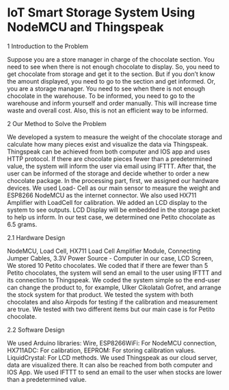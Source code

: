 # IoT Smart Storage System Using NodeMCU and Thingspeak

1 Introduction to the Problem

Suppose you are a store manager in charge of the
chocolate section. You need to see when there is
not enough chocolate to display. So, you need to
get chocolate from storage and get it to the section.
But if you don’t know the amount displayed, you
need to go to the section and get informed.
Or, you are a storage manager. You need to see
when there is not enough chocolate in the warehouse.
To be informed, you need to go to the warehouse
and inform yourself and order manually.
This will increase time waste and overall cost.
Also, this is not an efficient way to be informed.

2 Our Method to Solve the Problem

We developed a system to measure the weight
of the chocolate storage and calculate how many
pieces exist and visualize the data via Thingspeak.
Thingspeak can be achieved from both computer
and IOS app and uses HTTP protocol. If there
are chocolate pieces fewer than a predetermined
value, the system will inform the user via email
using IFTTT. After that, the user can be informed
of the storage and decide whether to order a new
chocolate package. In the processing part, first,
we assigned our hardware devices. We used Load-
Cell as our main sensor to measure the weight and
ESP8266 NodeMCU as the internet connector. We
also used HX711 Amplifier with LoadCell for calibration.
We added an LCD display to the system to
see outputs. LCD Display will be embedded in the
storage packet to help us inform. In our test case,
we determined one Petito chocolate as 6.5 grams.

2.1 Hardware Design

NodeMCU, Load Cell, HX711 Load Cell Amplifier
Module, Connecting Jumper Cables, 3.3V
Power Source - Computer in our case, LCD
Screen,
We stored 10 Petito chocolates. We coded that if
there are fewer than 5 Petito chocolates, the system
will send an email to the user using IFTTT and its
connection to Thingspeak. We coded the system simple 
so the end-user can change the product to,
for example, Ulker Cikolatalı Gofret, and arrange
the stock system for that product. We tested the
system with both chocolates and also Airpods for
testing if the calibration and measurement are true.
We tested with two different items but our main
case is for Petito chocolate.

2.2 Software Design

We used Arduino libraries:
Wire,
ESP8266WiFi: For NodeMCU connection,
HX711ADC: For calibration,
EEPROM: For storing calibration values.
LiquidCrystal: For LCD methods.
We used Thingspeak as our cloud server, data are
visualized there. It can also be reached from both
computer and IOS App.
We used IFTTT to send an email to the user when
stocks are lower than a predetermined value.
